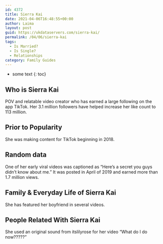 ```yaml
---
id: 4372
title: Sierra Kai
date: 2021-04-06T16:48:55+00:00
author: Laima
layout: post
guid: https://ukdataservers.com/sierra-kai/
permalink: /04/06/sierra-kai
tags:
  - Is Married?
  - Is Single?
  - Relationships
category: Family Guides
---
```


* some text
{: toc}


## Who is Sierra Kai
                  
                  
                  
POV and relatable video creator who has earned a large following on the app TikTok. Her 3.1 million followers have helped increase her like count to 113 million.
                  
              
            
              
            
                
                
                
## Prior to Popularity
                  
                  
                  
She was making content for TikTok beginning in 2018.
                  
              
            
              
            
                
                
                
## Random data
                  
                  
                  
One of her early viral videos was captioned as &#8220;Here&#8217;s a secret you guys didn&#8217;t know about me.&#8221; It was posted in April of 2019 and earned more than 1.7 million views.
                  
              
            
              
            
                
                
                
## Family & Everyday Life of Sierra Kai
                  
                  
                  
She has featured her boyfriend in several videos.
                  
              
            
              
            
                
                
                
## People Related With Sierra Kai
                  
                  
                  
She used an original sound from itslilyrose for her video &#8220;What do I do now?????&#8221;
                  
              
            
              
            
                
              
            
              
              
            
            
              
            
          
          
          